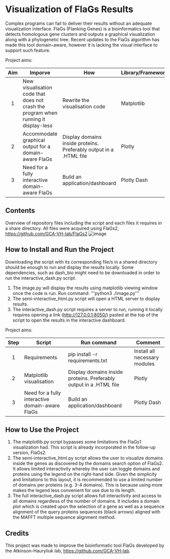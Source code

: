 # Visualization of FlaGs Results

Complex programs can fail to deliver their results without an adequate visualization interface. FlaGs (Flanking Genes) is a bioinformatics tool that detects homologous gene clusters and outputs a graphical visualization along with a phylogenetic tree. Recent updates to the FlaGs algorithm has made this tool domain-aware, however it is lacking the visual interface to support such feature. 

Project aims:

| Aim  | Imporve | How | Library/Framework |
| :--: | ------- | ---- |------------------ |
| 1 | New visualisation code that does not crash the program when running it display-less | Rewrite the visualisation code | Matplotlib |
| 2 | Accommodate graphical output for a domain-aware FlaGs | Display domains inside proteins. Preferably output in a .HTML file | Plotly |
| 3 | Need for a fully interactive domain-aware FlaGs | Build an application/dashboard | Plotly Dash |


## Contents

Overview of repository files including the script and each files it requires in a share directory. All files were acquired using FlaGs2, https://github.com/GCA-VH-lab/FlaGs2 
![image](https://user-images.githubusercontent.com/100831180/183397550-e7fa4cac-fa95-4514-b5c2-21b08d68ce36.png)
	

## How to Install and Run the Project

Downloading the script with its corresponding file/s in a shared directory should be enough to run and display the results locally. Some dependencies, such as dash_bio might need to be downloaded in order to run the interactive_dash.py script.  

1. The image.py will display the results using matplotlib viewing window once the code is run. Run command: '''python3 ./image.py'''
2. The semi-interactive_html.py script will open a HTML server to display results. 
3. The interactive_dash.py script requires a server to run, running it locally requires opening a link (http://127.0.0.1:8050/) pasted at the top of the script to open the results in the interactive dashboard. 


Project aims:

| Step  | Script | Run command | Comment |
| :--: | ------- | ---- |------------------ |
| 1 | Requirements | pip install -r requirements.txt | Install all necessary modules |
| 2 | Matplotlib visualisation | Display domains inside proteins. Preferably output in a .HTML file | Plotly |
| 3 | Need for a fully interactive domain-aware FlaGs | Build an application/dashboard | Plotly Dash |


## How to Use the Project
1.	The matplotlib.py script bypasses some limitations the FlaGs1 visualization had. This script is already incorporated in the follow-up version, FlaGs2. 
2.	The semi-interactive_html.py script allows the user to visualize domains inside the genes as discovered by the domains search option of FlaGs2. It allows limited interactivity whereby the user can toggle domains and proteins using the legend on the right-hand side. Given the simplicity and limitations to this layout, it is recommended to use a limited number of domains per proteins (e.g. 3-4 domains). This is because using more makes the legend less convenient for use due to its length. 
3.	The full interactive_dash.py script allows full interactivity and access to all domains regardless of the number of domains. It includes a domain plot which is created upon the selection of a gene as well as a sequence alignment of the query proteins sequences (black arrows) aligned with the MAFFT multiple sequence alignment method.

## Credits
This project was made to improve the bioinformatic tool FlaGs developed by the Atkinson-Hauryliuk lab, https://github.com/GCA-VH-lab.



